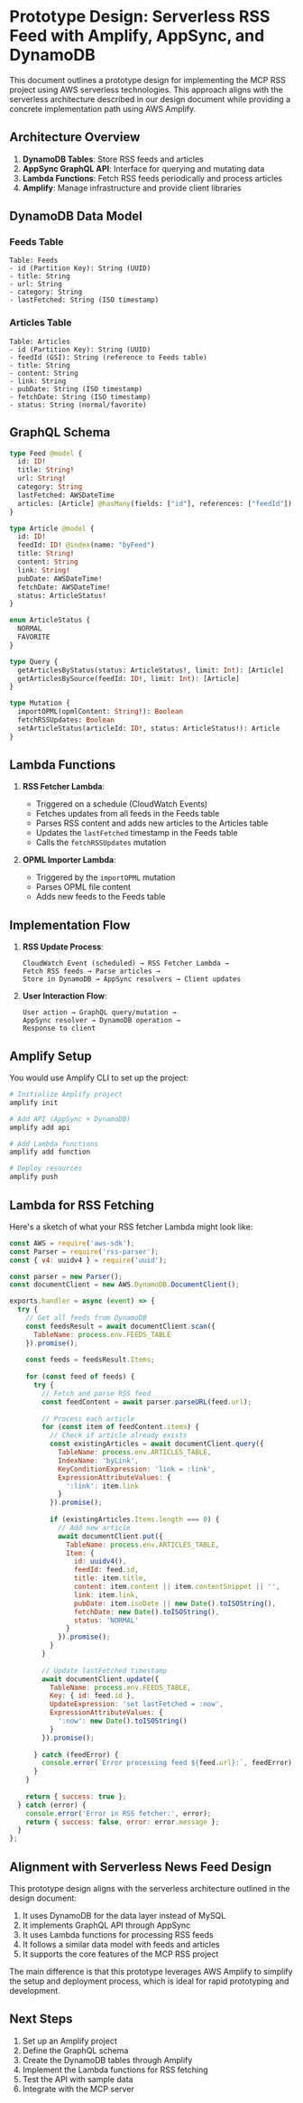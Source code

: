 # Prototype Design: Serverless RSS Feed with Amplify, AppSync, and DynamoDB

This document outlines a prototype design for implementing the MCP RSS project using AWS serverless technologies. This approach aligns with the serverless architecture described in our design document while providing a concrete implementation path using AWS Amplify.

## Architecture Overview

1. **DynamoDB Tables**: Store RSS feeds and articles
2. **AppSync GraphQL API**: Interface for querying and mutating data
3. **Lambda Functions**: Fetch RSS feeds periodically and process articles
4. **Amplify**: Manage infrastructure and provide client libraries

## DynamoDB Data Model

### Feeds Table
```
Table: Feeds
- id (Partition Key): String (UUID)
- title: String
- url: String
- category: String
- lastFetched: String (ISO timestamp)
```

### Articles Table
```
Table: Articles
- id (Partition Key): String (UUID)
- feedId (GSI): String (reference to Feeds table)
- title: String
- content: String
- link: String
- pubDate: String (ISO timestamp)
- fetchDate: String (ISO timestamp)
- status: String (normal/favorite)
```

## GraphQL Schema

```graphql
type Feed @model {
  id: ID!
  title: String!
  url: String!
  category: String
  lastFetched: AWSDateTime
  articles: [Article] @hasMany(fields: ["id"], references: ["feedId"])
}

type Article @model {
  id: ID!
  feedId: ID! @index(name: "byFeed")
  title: String!
  content: String
  link: String!
  pubDate: AWSDateTime!
  fetchDate: AWSDateTime!
  status: ArticleStatus!
}

enum ArticleStatus {
  NORMAL
  FAVORITE
}

type Query {
  getArticlesByStatus(status: ArticleStatus!, limit: Int): [Article]
  getArticlesBySource(feedId: ID!, limit: Int): [Article]
}

type Mutation {
  importOPML(opmlContent: String!): Boolean
  fetchRSSUpdates: Boolean
  setArticleStatus(articleId: ID!, status: ArticleStatus!): Article
}
```

## Lambda Functions

1. **RSS Fetcher Lambda**:
   - Triggered on a schedule (CloudWatch Events)
   - Fetches updates from all feeds in the Feeds table
   - Parses RSS content and adds new articles to the Articles table
   - Updates the `lastFetched` timestamp in the Feeds table
   - Calls the `fetchRSSUpdates` mutation

2. **OPML Importer Lambda**:
   - Triggered by the `importOPML` mutation
   - Parses OPML file content
   - Adds new feeds to the Feeds table

## Implementation Flow

1. **RSS Update Process**:
   ```
   CloudWatch Event (scheduled) → RSS Fetcher Lambda → 
   Fetch RSS feeds → Parse articles → 
   Store in DynamoDB → AppSync resolvers → Client updates
   ```

2. **User Interaction Flow**:
   ```
   User action → GraphQL query/mutation → 
   AppSync resolver → DynamoDB operation → 
   Response to client
   ```

## Amplify Setup

You would use Amplify CLI to set up the project:

```bash
# Initialize Amplify project
amplify init

# Add API (AppSync + DynamoDB)
amplify add api

# Add Lambda functions
amplify add function

# Deploy resources
amplify push
```

## Lambda for RSS Fetching

Here's a sketch of what your RSS fetcher Lambda might look like:

```javascript
const AWS = require('aws-sdk');
const Parser = require('rss-parser');
const { v4: uuidv4 } = require('uuid');

const parser = new Parser();
const documentClient = new AWS.DynamoDB.DocumentClient();

exports.handler = async (event) => {
  try {
    // Get all feeds from DynamoDB
    const feedsResult = await documentClient.scan({
      TableName: process.env.FEEDS_TABLE
    }).promise();
    
    const feeds = feedsResult.Items;
    
    for (const feed of feeds) {
      try {
        // Fetch and parse RSS feed
        const feedContent = await parser.parseURL(feed.url);
        
        // Process each article
        for (const item of feedContent.items) {
          // Check if article already exists
          const existingArticles = await documentClient.query({
            TableName: process.env.ARTICLES_TABLE,
            IndexName: 'byLink',
            KeyConditionExpression: 'link = :link',
            ExpressionAttributeValues: {
              ':link': item.link
            }
          }).promise();
          
          if (existingArticles.Items.length === 0) {
            // Add new article
            await documentClient.put({
              TableName: process.env.ARTICLES_TABLE,
              Item: {
                id: uuidv4(),
                feedId: feed.id,
                title: item.title,
                content: item.content || item.contentSnippet || '',
                link: item.link,
                pubDate: item.isoDate || new Date().toISOString(),
                fetchDate: new Date().toISOString(),
                status: 'NORMAL'
              }
            }).promise();
          }
        }
        
        // Update lastFetched timestamp
        await documentClient.update({
          TableName: process.env.FEEDS_TABLE,
          Key: { id: feed.id },
          UpdateExpression: 'set lastFetched = :now',
          ExpressionAttributeValues: {
            ':now': new Date().toISOString()
          }
        }).promise();
        
      } catch (feedError) {
        console.error(`Error processing feed ${feed.url}:`, feedError);
      }
    }
    
    return { success: true };
  } catch (error) {
    console.error('Error in RSS fetcher:', error);
    return { success: false, error: error.message };
  }
};
```

## Alignment with Serverless News Feed Design

This prototype design aligns with the serverless architecture outlined in the design document:

1. It uses DynamoDB for the data layer instead of MySQL
2. It implements GraphQL API through AppSync
3. It uses Lambda functions for processing RSS feeds
4. It follows a similar data model with feeds and articles
5. It supports the core features of the MCP RSS project

The main difference is that this prototype leverages AWS Amplify to simplify the setup and deployment process, which is ideal for rapid prototyping and development.

## Next Steps

1. Set up an Amplify project
2. Define the GraphQL schema
3. Create the DynamoDB tables through Amplify
4. Implement the Lambda functions for RSS fetching
5. Test the API with sample data
6. Integrate with the MCP server
